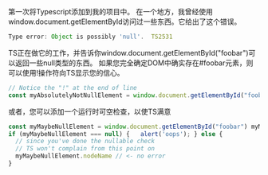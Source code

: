 
第一次将Typescript添加到我的项目中。
在一个地方，我曾经使用window.document.getElementById访问过一些东西。它给出了这个错误。
```javascript
Type error: Object is possibly 'null'.  TS2531
```

TS正在做它的工作，并告诉你window.document.getElementById("foobar")可以返回一些null类型的东西。
如果您完全确定DOM中确实存在#foobar元素，则可以使用!操作符向TS显示您的信心。

```javascript
// Notice the "!" at the end of line 
const myAbsolutelyNotNullElement = window.document.getElementById("foobar")!
```
或者，您可以添加一个运行时可空检查，以使TS满意
```javascript
const myMaybeNullElement = window.document.getElementById("foobar") myMaybeNullElement.nodeName // <- error! 
if (myMaybeNullElement === null) {   alert('oops'); } else { 
  // since you've done the nullable check   
  // TS won't complain from this point on   
  myMaybeNullElement.nodeName // <- no error 
}
```
